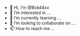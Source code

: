 - 👋 Hi, I’m @Bck44xx
- 👀 I’m interested in ...
- 🌱 I’m currently learning ...
- 💞️ I’m looking to collaborate on ...
- 📫 How to reach me ...

<!---
Bck44xx/Bck44xx is a ✨ special ✨ repository because its `README.md` (this file) appears on your GitHub profile.
You can click the Preview link to take a look at your changes.
--->

